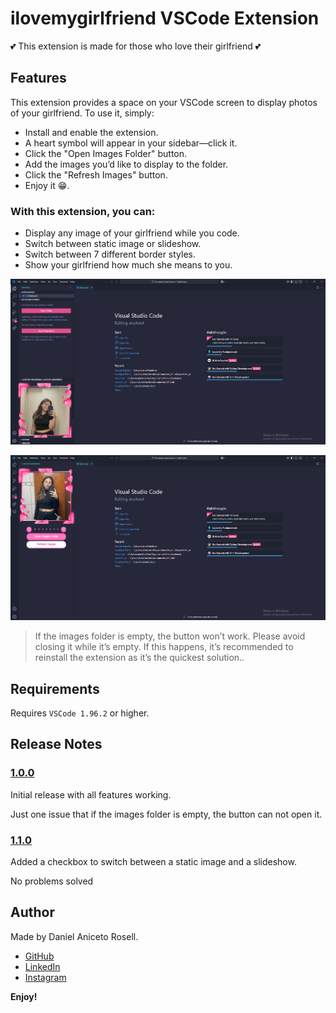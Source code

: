 # ilovemygirlfriend VSCode Extension

💕 This extension is made for those who love their girlfriend 💕

## Features

This extension provides a space on your VSCode screen to display photos of your girlfriend. To use it, simply:

- Install and enable the extension.  
- A heart symbol will appear in your sidebar—click it.  
- Click the "Open Images Folder" button.  
- Add the images you’d like to display to the folder.  
- Click the "Refresh Images" button.  
- Enjoy it 😁.

### With this extension, you can:
- Display any image of your girlfriend while you code.
- Switch between static image or slideshow.
- Switch between 7 different border styles.  
- Show your girlfriend how much she means to you.

![Loading...](https://raw.githubusercontent.com/DanielRosell06/I-Love-My-Girlfriend-VSCode-Extension/main/assets/ILoveMyGirlfriendBanner.png)

![Loading...](https://raw.githubusercontent.com/DanielRosell06/I-Love-My-Girlfriend-VSCode-Extension/main/assets/ILoveMyGirlfriendBanner01.png)


>If the images folder is empty, the button won’t work. Please avoid closing it while it’s empty. If this happens, it’s recommended to reinstall the extension as it’s the quickest solution..


## Requirements

Requires `VSCode 1.96.2` or higher.

## Release Notes

### <u>1.0.0</u>

Initial release with all features working.

Just one issue that if the images folder is empty, the button can not open it.

### <u>1.1.0</u>

Added a checkbox to switch between a static image and a slideshow.

No problems solved

## Author

Made by Daniel Aniceto Rosell.

- [GitHub](https://github.com/DanielRosell06)  
- [LinkedIn](https://www.linkedin.com/in/daniel-rosell-48bb48305/)  
- [Instagram](https://www.instagram.com/daniel_rosell_06/)

**Enjoy!**
